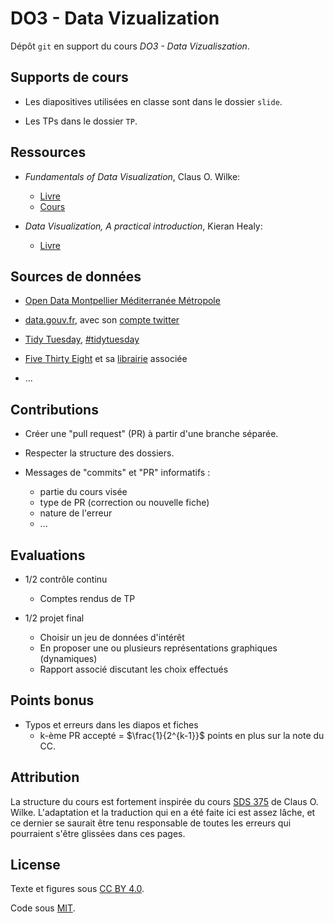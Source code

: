 # DO3 - Data Vizualization

Dépôt `git` en support du cours *DO3 - Data Vizualiszation*.

## Supports de cours

* Les diapositives utilisées en classe sont dans le dossier `slide`.

* Les TPs dans le dossier `TP`.

## Ressources

* *Fundamentals of Data Visualization*, Claus O. Wilke:
  * [Livre](https://clauswilke.com/dataviz/)
  * [Cours](https://wilkelab.org/SDS375/)

* *Data Visualization, A practical introduction*, Kieran Healy:
  * [Livre](https://socviz.co/)

## Sources de données

* [Open Data Montpellier Méditerranée Métropole](https://data.montpellier3m.fr/datasets)

* [data.gouv.fr](https://www.data.gouv.fr/fr/),
avec son [compte twitter](https://twitter.com/datagouvfr)

* [Tidy Tuesday](https://github.com/rfordatascience/tidytuesday#datasets), [#tidytuesday](https://twitter.com/search?q=%23tidytuesday)

* [Five Thirty Eight](https://data.fivethirtyeight.com/) 
et sa [librairie](https://CRAN.R-project.org/package=fivethirtyeight) associée

* ...

## Contributions

* Créer une "pull request" (PR) à partir d'une branche séparée.

* Respecter la structure des dossiers.

* Messages de "commits" et "PR" informatifs :
	* partie du cours visée
	* type de PR (correction ou nouvelle fiche)
	* nature de l'erreur
	* ...

## Evaluations

* 1/2 contrôle continu
  * Comptes rendus de TP

* 1/2 projet final
  * Choisir un jeu de données d'intérêt
  * En proposer une ou plusieurs représentations graphiques (dynamiques)
  * Rapport associé discutant les choix effectués

## Points bonus

* Typos et erreurs dans les diapos et fiches
  * k-ème PR accepté = $\frac{1}{2^{k-1}}$ points en plus sur la note du CC.
  
## Attribution

La structure du cours est fortement inspirée du cours 
[SDS 375](https://wilkelab.org/SDS375/) de Claus O. Wilke.
L'adaptation et la traduction qui en a été faite ici est assez lâche, 
et ce dernier se saurait être tenu responsable de toutes les erreurs qui
pourraient s'être glissées dans ces pages.

## License

Texte et figures sous [CC BY 4.0](https://creativecommons.org/licenses/by/4.0/).

Code sous [MIT](https://opensource.org/licenses/MIT).
